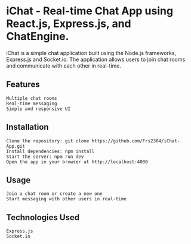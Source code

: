 # iChat - Real-time Chat App using React.js, Express.js, and ChatEngine.

iChat is a simple chat application built using the Node.js frameworks, Express.js and Socket.io. The application allows users to join chat rooms and communicate with each other in real-time.

## Features

    Multiple chat rooms
    Real-time messaging
    Simple and responsive UI
    
## Installation

    Clone the repository: git clone https://github.com/Frs2304/iChat-App.git
    Install dependencies: npm install
    Start the server: npm run dev
    Open the app in your browser at http://localhost:4000
    
## Usage

    Join a chat room or create a new one
    Start messaging with other users in real-time
    
## Technologies Used
    Express.js
    Socket.io

